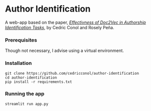 # Author Identification

A web-app based on the paper, _[Effectivness of Doc2Vec in Authorship Identification Tasks](https://cedricconol.github.io/doc2vec/)_, by Cedric Conol and Rosely Peña.

### Prerequisites

Though not necessary, I advise using a virtual environment. 

### Installation

```
git clone https://github.com/cedricconol/author-identification
cd author-identification
pip install -r requirements.txt
```

### Running the app

```
streamlit run app.py
```
